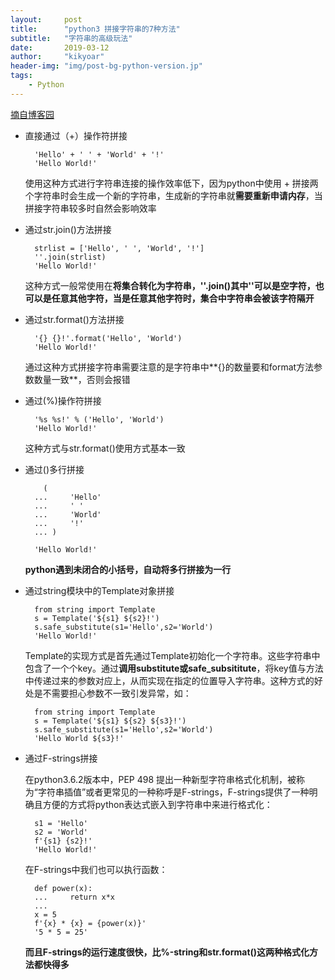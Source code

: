 ```yaml
---
layout:     post
title:      "python3 拼接字符串的7种方法"
subtitle:   "字符串的高级玩法"
date:       2019-03-12
author:     "kikyoar"
header-img: "img/post-bg-python-version.jp"
tags:
    - Python
---  
```


[摘自博客园](https://www.cnblogs.com/Jimc/p/9634427.html)

- 直接通过（+）操作符拼接  
	
		'Hello' + ' ' + 'World' + '!'
		'Hello World!'  

	使用这种方式进行字符串连接的操作效率低下，因为python中使用 + 拼接两个字符串时会生成一个新的字符串，生成新的字符串就**需要重新申请内存**，当拼接字符串较多时自然会影响效率  

- 通过str.join()方法拼接

		strlist = ['Hello', ' ', 'World', '!']
		''.join(strlist)
		'Hello World!'

	这种方式一般常使用在**将集合转化为字符串，''.join()其中''可以是空字符，也可以是任意其他字符，当是任意其他字符时，集合中字符串会被该字符隔开**   

- 通过str.format()方法拼接  

		'{} {}!'.format('Hello', 'World')
		'Hello World!'

	通过这种方式拼接字符串需要注意的是字符串中**{}的数量要和format方法参数数量一致**，否则会报错  

- 通过(%)操作符拼接  
		
		'%s %s!' % ('Hello', 'World')
		'Hello World!'

	这种方式与str.format()使用方式基本一致  

- 通过()多行拼接
		
		  (
		...     'Hello'
		...     ' '
		...     'World'
		...     '!'
		... )
		
		'Hello World!'


	**python遇到未闭合的小括号，自动将多行拼接为一行** 

- 通过string模块中的Template对象拼接  

		from string import Template
		s = Template('${s1} ${s2}!') 
		s.safe_substitute(s1='Hello',s2='World')
		'Hello World!'  


	Template的实现方式是首先通过Template初始化一个字符串。这些字符串中包含了一个个key。通过**调用substitute或safe_subsititute**，将key值与方法中传递过来的参数对应上，从而实现在指定的位置导入字符串。这种方式的好处是不需要担心参数不一致引发异常，如：

		from string import Template
		s = Template('${s1} ${s2} ${s3}!') 
		s.safe_substitute(s1='Hello',s2='World')
		'Hello World ${s3}!'

- 通过F-strings拼接

	在python3.6.2版本中，PEP 498 提出一种新型字符串格式化机制，被称为“字符串插值”或者更常见的一种称呼是F-strings，F-strings提供了一种明确且方便的方式将python表达式嵌入到字符串中来进行格式化：

		s1 = 'Hello'
		s2 = 'World'
		f'{s1} {s2}!'
		'Hello World!'

	在F-strings中我们也可以执行函数：

		def power(x):
		...     return x*x
		... 
		x = 5
		f'{x} * {x} = {power(x)}'
		'5 * 5 = 25'

	**而且F-strings的运行速度很快，比%-string和str.format()这两种格式化方法都快得多**  
